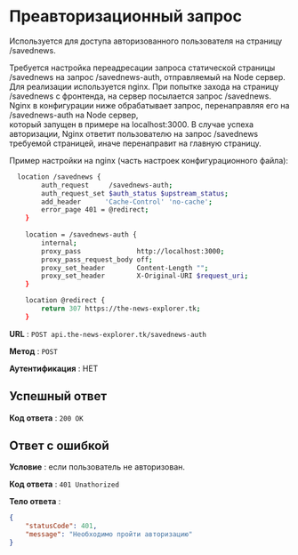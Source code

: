 # Преавторизационный запрос

Используется для доступа авторизованного пользователя на страницу /savednews.  
  
Требуется настройка переадресации запроса статической страницы /savednews на запрос /savednews-auth, отправляемый на Node сервер.
Для реализации используется nginx.
При попытке захода на страницу /savednews с фронтенда, на сервер посылается запрос /savednews.
Nginx в конфигурации ниже обрабатывает запрос, перенаправляя его на /savednews-auth на Node сервер,  
который запущен в примере на localhost:3000. В случае успеха авторизации, Nginx ответит пользователю
на запрос /savednews требуемой страницей, иначе перенаправит на главную страницу.

Пример настройки на nginx (часть настроек конфигурационного файла):

```bash
  location /savednews {
        auth_request     /savednews-auth;
        auth_request_set $auth_status $upstream_status;
        add_header      'Cache-Control' 'no-cache';
        error_page 401 = @redirect;
    }
    
    location = /savednews-auth {
        internal;
        proxy_pass              http://localhost:3000;
        proxy_pass_request_body off;
        proxy_set_header        Content-Length "";
        proxy_set_header        X-Original-URI $request_uri;
    }

    location @redirect {
        return 307 https://the-news-explorer.tk;
    }
```

**URL** : `POST api.the-news-explorer.tk/savednews-auth`

**Метод** : `POST`

**Аутентификация** : НЕТ

## Успешный ответ

**Код ответа** : `200 OK`

## Ответ с ошибкой

**Условие** : если пользователь не авторизован.

**Код ответа** : `401 Unathorized`

**Тело ответа** :

```json
{
    "statusCode": 401,
    "message": "Необходимо пройти авторизацию"
}
```
